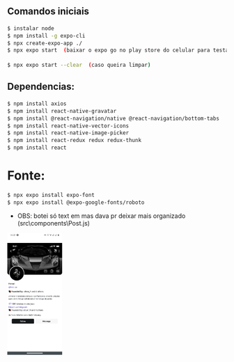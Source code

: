 ## Comandos iniciais
```bash
$ instalar node
$ npm install -g expo-cli
$ npx create-expo-app ./
$ npx expo start  (baixar o expo go no play store do celular para testar)

$ npx expo start --clear  (caso queira limpar)
```

## Dependencias:
```bash
$ npm install axios
$ npm install react-native-gravatar
$ npm install @react-navigation/native @react-navigation/bottom-tabs
$ npm install react-native-vector-icons
$ npm install react-native-image-picker
$ npm install react-redux redux redux-thunk
$ npm install react
```


# Fonte:
```bash
$ npx expo install expo-font
$ npx expo install @expo-google-fonts/roboto
```

- OBS: botei só text em mas dava pr deixar mais organizado (src\components\Post.js)

<img src=" https://github.com/FelipeXavier99/native/blob/main/assets/foto.jpeg?raw=true " width="25%" height=auto alt="hook">



